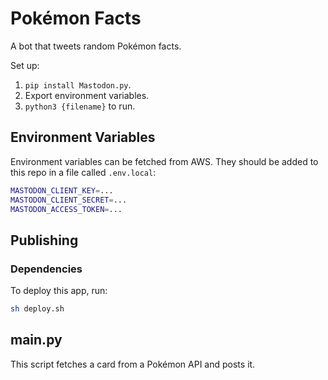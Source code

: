 # Pokémon Facts

A bot that tweets random Pokémon facts.

Set up:

1. `pip install Mastodon.py`.
2. Export environment variables.
3. `python3 {filename}` to run.

## Environment Variables

Environment variables can be fetched from AWS. They should be added to this repo
in a file called `.env.local`:

```bash
MASTODON_CLIENT_KEY=...
MASTODON_CLIENT_SECRET=...
MASTODON_ACCESS_TOKEN=...
```

## Publishing

### Dependencies

To deploy this app, run:

```bash
sh deploy.sh
```

## main.py

This script fetches a card from a Pokémon API and posts it.
